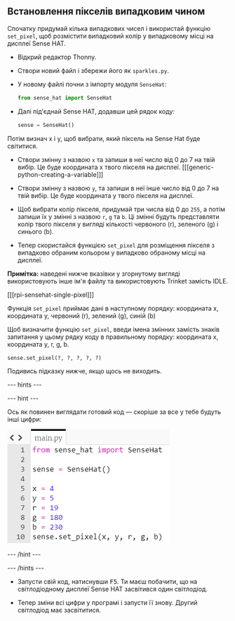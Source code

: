 ## Встановлення пікселів випадковим чином

Спочатку придумай кілька випадкових чисел і використай функцію `set_pixel`, щоб розмістити випадковий колір у випадковому місці на дисплеї Sense HAT.

+ Відкрий редактор Thonny.

+ Створи новий файл і збережи його як `sparkles.py`.

+ У новому файлі почни з імпорту модуля `SenseHat`:

    ```python
    from sense_hat import SenseHat
    ```

+ Далі під'єднай Sense HAT, додавши цей рядок коду:

    ```python
    sense = SenseHat()
    ```


Потім визнач x і y, щоб вибрати, який піксель на Sense Hat буде світитися.

+ Створи змінну з назвою `x` та запиши в неї число від 0 до 7 на твій вибір. Це буде координата х твого пікселя на дисплеї. 
[[[generic-python-creating-a-variable]]]

+ Створи змінну з назвою `y`, та запиши в неї інше число від 0 до 7 на твій вибір. Це буде координата y твого пікселя на дисплеї.


+ Щоб вибрати колір пікселя, придумай три числа від 0 до `255`, а потім запиши їх у змінні з назвою `r`, `g` та `b`. Ці змінні будуть представляти колір твого пікселя у вигляді кількості червоного (r), зеленого (g) і синього (b).


+ Тепер скористайся функцією `set_pixel` для розміщення пікселя з випадково обраним кольором у випадково обраному місці на дисплеї.

**Примітка:** наведені нижче вказівки у згорнутому вигляді використовують інше ім'я файлу та використовують Trinket замість IDLE.

[[[rpi-sensehat-single-pixel]]]

Функція `set_pixel` приймає дані в наступному порядку: координата x, координата y, червоний (r), зелений (g), синій (b)

Щоб визначити функцію `set_pixel`, введи імена змінних замість знаків запитання у цьому рядку коду в правильному порядку: координата x, координата y, r, g, b.

```python
sense.set_pixel(?, ?, ?, ?, ?)
```

Подивись підказку нижче, якщо щось не виходить.

--- hints ---

--- hint ---

Ось як повинен виглядати готовий код — скоріше за все у тебе будуть інші цифри:

![Рішення з випадковим пікселем](images/random-pixel-solution.png)

--- /hint ---

--- /hints ---


+ Запусти свій код, натиснувши <kbd>F5</kbd>. Ти маєш побачити, що на світлодіодному дисплеї Sense HAT засвітився один світлодіод.

+ Тепер зміни всі цифри у програмі і запусти її знову. Другий світлодіод має засвітитися.
